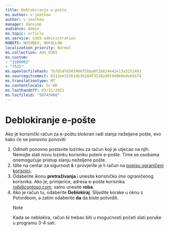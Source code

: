 ```yaml
---
title: Deblokiranje e-pošte
ms.author: v-jmathew
author: v-jmathew
manager: dansimp
audience: Admin
ms.topic: article
ms.service: o365-administration
ROBOTS: NOINDEX, NOFOLLOW
localization_priority: Normal
ms.collection: Adm_O365
ms.custom:
- "3100002"
- "7525"
ms.openlocfilehash: 7b765dfd503906f5bba0f2b824442e13a3252493
ms.sourcegitcommit: 6312ee31561db36104f32282d019d069ede69174
ms.translationtype: MT
ms.contentlocale: hr-HR
ms.lasthandoff: 03/11/2021
ms.locfileid: "50743460"
---
```

# <a name="unblock-email"></a>Deblokiranje e-pošte

Ako je korisnički račun za e-poštu blokiran radi slanja neželjene pošte, evo kako će se ponovno ponoviti:

1. *Odmah* ponovno postavite lozinku za račun koji je utjecao na njih. Nemojte slati novu lozinku korisniku putem e-pošte. Time se osobama onemogućuje pristup slanju neželjene pošte.
2. Idite na centar za sigurnost & i provjerite je li račun na [popisu ograničeni korisnici](https://protection.office.com/#/restrictedusers).
3. Odaberite ikonu **pretraživanja** i unesite korisničko ime ograničenog korisnika. Ako je, primjerice, adresa e-pošte korisnika *rob@contoso.com*, samo unesite **roba**.
4. Ako je račun tu, odaberite **Deblokiraj**. Slijedite korake u oknu s Potvrdbom, a zatim odaberite **da** da biste potvrdili.  
    > [!NOTE]
    > Kada se neblokira, račun bi trebao biti u mogućnosti početi slati poruke u programu 3-4 sati.
